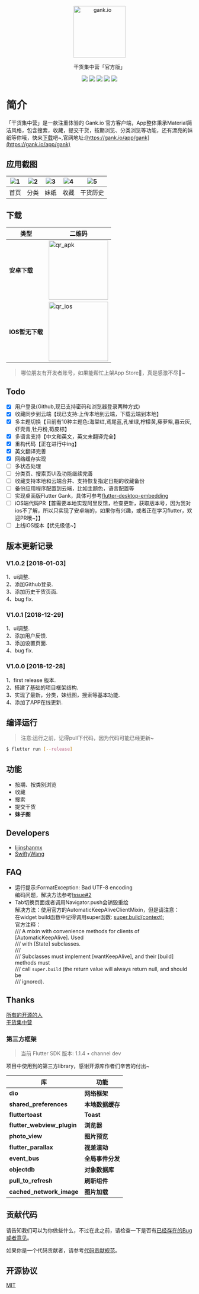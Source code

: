 <p align="center">
  <a href="http://gank.io">
    <img alt="gank.io" src="https://ws1.sinaimg.cn/large/0065oQSqly1fyli3kk857j305c05cjrc.jpg" width="140">
  </a>
</p>
<p align="center">干货集中营「官方版」</p>

<p align="center">
  <img src="https://img.shields.io/badge/build-passing-52C434.svg">
  <img src="https://img.shields.io/badge/version-1.0.2-52C434.svg">
  <img src="https://img.shields.io/badge/flutterSdk-1.1.4-red.svg">
  <img src="https://img.shields.io/badge/language-dart2-blue.svg">
  <img src="https://img.shields.io/badge/license-MIT-orange.svg">
</p>

# 简介
「干货集中营」是一款注重体验的 Gank.io 官方客户端，App整体秉承Material简洁风格，包含搜索，收藏，提交干货，按期浏览、分类浏览等功能，还有漂亮的妹纸等你哦，快来[下载](https://raw.githubusercontent.com/lijinshanmx/flutter_gank/master/apks/app-release-latest.apk)吧~,官网地址:[https://gank.io/app/gank](https://gank.io/app/gank)

## 应用截图

| ![1](https://ws1.sinaimg.cn/large/0065oQSqly1fyt98vkcuxj30ps18yh9c.jpg) | ![2](https://ws1.sinaimg.cn/large/0065oQSqly1fylfbqnnzrj30ps18ywwv.jpg) | ![3](https://ws1.sinaimg.cn/large/0065oQSqly1fylfc4r4mgj30ps18ye81.jpg) | ![4](https://ws1.sinaimg.cn/large/0065oQSqly1fylhxlnd24j30ps18ydx3.jpg) | ![5](https://ws1.sinaimg.cn/large/0065oQSqly1fyt99whhpij30ps18yhdt.jpg) |
| :--: | :--: | :--: | :--: | :--: |
| 首页 | 分类 | 妹纸 | 收藏 | 干货历史|


## 下载

| 类型          | 二维码                                      |
| ----------- | ---------------------------------------- |
| **安卓下载**  | <img src="https://ws1.sinaimg.cn/large/0065oQSqly1fywl59574cj308c08c0sp.jpg" width = "160"  alt="qr_apk" /> |
| **IOS暂无下载** | <img src="https://ws1.sinaimg.cn/large/0065oQSqly1fynmxdifkmj306o05udgf.jpg" width = "160"  alt="qr_ios" /> |

> 哪位朋友有开发者账号，如果能帮忙上架App Store💪，真是感激不尽🙏~

## Todo

- [x] 用户登录(Github,现已支持密码和浏览器登录两种方式)
- [x] 收藏同步到云端【现已支持:上传本地到云端，下载云端到本地】
- [x] 多主题切换【目前有10种主题色:海棠红,鸢尾蓝,孔雀绿,柠檬黄,藤萝紫,暮云灰,虾壳青,牡丹粉,筍皮棕】
- [x] 多语言支持【中文和英文，英文未翻译完全】
- [x] 重构代码【正在进行中ing】
- [x] 英文翻译完善
- [x] 网络缓存实现
- [ ] 多状态处理
- [ ] 分类页、搜索页UI及功能继续完善
- [ ] 收藏支持本地和云端合并、支持恢复指定日期的收藏备份
- [ ] 备份应用程序配置到云端，比如主题色，语言配置等
- [ ] 实现桌面版Flutter Gank，具体可参考[flutter-desktop-embedding](https://github.com/google/flutter-desktop-embedding)
- [ ] iOS端代码PR【首需要本地实现阿里反馈，检查更新，获取版本号，因为我对ios不了解，所以只实现了安卓端的，如果你有兴趣，或者正在学习flutter，欢迎PR哦~】】
- [ ] 上线iOS版本【优先级低~】

## 版本更新记录
### V1.0.2  [2018-01-03]  
  1、ui调整.  
  2、添加Github登录.  
  3、添加历史干货页面.  
  4、bug fix. 
### V1.0.1  [2018-12-29]  
  1、ui调整.  
  2、添加用户反馈.  
  3、添加设置页面.  
  4、bug fix.  
### V1.0.0  [2018-12-28]  
  1、first release 版本.  
  2、搭建了基础的项目框架结构.  
  3、实现了最新，分类，妹纸图，搜索等基本功能.  
  4、添加了APP在线更新.

## 编译运行

> 注意:运行之前，记得pull下代码，因为代码可能已经更新~

```bash
$ flutter run [--release]
```

## 功能

- 按期、按类别浏览
- 收藏
- 搜索
- 提交干货
- **妹子图**


## Developers

- [lijinshanmx](https://github.com/lijinshanmx)  
- [SwiftyWang](https://github.com/SwiftyWang)  


## FAQ

- 运行提示:FormatException: Bad UTF-8 encoding  
   编码问题，解决方法参考[Issue#2](https://github.com/lijinshanmx/flutter_gank/issues/2)  
- Tab切换页面或者调用Navigator.push会销毁重绘  
   解决方法：使用官方的AutomaticKeepAliveClientMixin，但是请注意：  
   在widget build函数中记得调用super函数: [super.build(context)](https://github.com/lijinshanmx/flutter_gank/commit/838ad9fa9c322b16672b2ddbbdefda2093af4e28);  
   官方注释：  
   /// A mixin with convenience methods for clients of [AutomaticKeepAlive]. Used  
   /// with [State] subclasses.  
   ///  
   /// Subclasses must implement [wantKeepAlive], and their [build] methods must  
   /// call `super.build` (the return value will always return null, and should be  
   /// ignored).    


## Thanks

[所有的开源的人](https://github.com)  
[干货集中营](http://gank.io/)    


### 第三方框架
> 当前 Flutter SDK 版本: 1.1.4 • channel dev

项目中使用到的第三方library，感谢开源库作者们辛苦的付出~

库 | 功能
-------- | ---
**dio**|**网络框架**
**shared_preferences**|**本地数据缓存**
**fluttertoast**|**Toast**
**flutter_webview_plugin**|**浏览器**
**photo_view**|**图片预览**
**flutter_parallax**|**视差滚动**
**event_bus**|**全局事件分发**
**objectdb**|**对象数据库**
**pull_to_refresh**|**刷新组件**
**cached_network_image**|**图片加载**


## 贡献代码

请告知我们可以为你做些什么，不过在此之前，请检查一下是否有[已经存在的Bug或者意见](https://github.com/lijinshanmx/flutter_gank/issues)。

如果你是一个代码贡献者，请参考[代码贡献规范](CONTRIBUTING.md)。

## 开源协议

[MIT](LICENSE)
